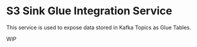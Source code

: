 # S3 Sink Glue Integration Service

This service is used to expose data stored in Kafka Topics as Glue Tables.

WIP